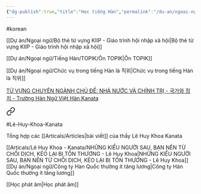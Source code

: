 ```yaml
---
{"dg-publish":true,"title":"Học tiếng Hàn","permalink":"/du-an/ngoai-ngu/hoc-tieng-han/","dgPassFrontmatter":true}
---
```


#korean 

[[Dự án/Ngoại ngữ/Bộ thẻ từ vựng KIIP - Giáo trình hội nhập xã hội\|Bộ thẻ từ vựng KIIP - Giáo trình hội nhập xã hội]]

[[Dự án/Ngoại ngữ/Tiếng  Hàn/TOPIK/Ôn TOPIK\|Ôn TOPIK]]

[[Dự án/Ngoại ngữ/Chức vụ trong tiếng Hàn là 직위\|Chức vụ trong tiếng Hàn là 직위]]

[TỪ VỰNG CHUYÊN NGÀNH CHỦ ĐỀ: NHÀ NƯỚC VÀ CHÍNH TRỊ - 국가와 정치 - Trường Hàn Ngữ Việt Hàn Kanata](https://kanata.edu.vn/tu-vung-chuyen-nganh-26/)




<div class="transclusion internal-embed is-loaded"><a class="markdown-embed-link" href="/articals/le-huy-khoa-kanata/le-huy-khoa-kanata-tong-hop/" aria-label="Open link"><svg xmlns="http://www.w3.org/2000/svg" width="24" height="24" viewBox="0 0 24 24" fill="none" stroke="currentColor" stroke-width="2" stroke-linecap="round" stroke-linejoin="round" class="svg-icon lucide-link"><path d="M10 13a5 5 0 0 0 7.54.54l3-3a5 5 0 0 0-7.07-7.07l-1.72 1.71"></path><path d="M14 11a5 5 0 0 0-7.54-.54l-3 3a5 5 0 0 0 7.07 7.07l1.71-1.71"></path></svg></a><div class="markdown-embed">




#Lê-Huy-Khoa-Kanata  

Tổng hợp các [[Articals/Articles\|bài viết]] của thầy Lê Huy Khoa Kanata

[[Articals/Lê Huy Khoa - Kanata/NHỮNG KIỂU NGƯỜI SAU, BẠN NÊN TỪ CHỐI DỊCH, KẺO LẠI BỊ TỔN THƯƠNG - Lê Huy Khoa\|NHỮNG KIỂU NGƯỜI SAU, BẠN NÊN TỪ CHỐI DỊCH, KẺO LẠI BỊ TỔN THƯƠNG - Lê Huy Khoa]]
[[Dự án/Ngoại ngữ/Công ty Hàn Quốc thường ít tăng lương\|Công ty Hàn Quốc thường ít tăng lương]]

</div></div>


[[Học phát âm\|Học phát âm]]